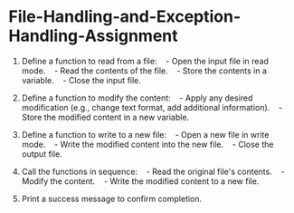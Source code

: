 # File-Handling-and-Exception-Handling-Assignment
1. Define a function to read from a file:
   - Open the input file in read mode.
   - Read the contents of the file.
   - Store the contents in a variable.
   - Close the input file.

2. Define a function to modify the content:
   - Apply any desired modification (e.g., change text format, add additional information).
   - Store the modified content in a new variable.

3. Define a function to write to a new file:
   - Open a new file in write mode.
   - Write the modified content into the new file.
   - Close the output file.

4. Call the functions in sequence:
   - Read the original file's contents.
   - Modify the content.
   - Write the modified content to a new file.

5. Print a success message to confirm completion.
